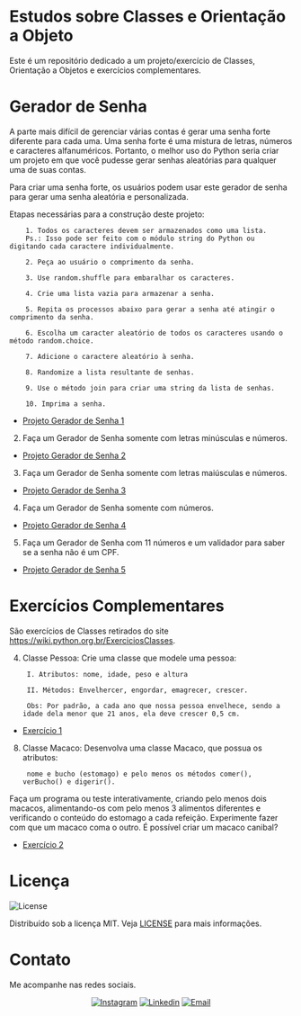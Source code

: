 # Estudos sobre Classes e Orientação a Objeto

Este é um repositório dedicado a um projeto/exercício de Classes, Orientação a Objetos e exercícios complementares.

# Gerador de Senha

A parte mais difícil de gerenciar várias contas é gerar uma senha forte diferente para cada uma.
Uma senha forte é uma mistura de letras, números e caracteres alfanuméricos. Portanto, o melhor
uso do Python seria criar um projeto em que você pudesse gerar senhas aleatórias para qualquer
uma de suas contas.

Para criar uma senha forte, os usuários podem usar este gerador de senha para gerar uma senha
aleatória e personalizada.

Etapas necessárias para a construção deste projeto:

        1. Todos os caracteres devem ser armazenados como uma lista.
        Ps.: Isso pode ser feito com o módulo string do Python ou digitando cada caractere individualmente.

        2. Peça ao usuário o comprimento da senha.
        
        3. Use random.shuffle para embaralhar os caracteres.

        4. Crie uma lista vazia para armazenar a senha.
        
        5. Repita os processos abaixo para gerar a senha até atingir o comprimento da senha.

        6. Escolha um caracter aleatório de todos os caracteres usando o método random.choice.

        7. Adicione o caractere aleatório à senha.

        8. Randomize a lista resultante de senhas.

        9. Use o método join para criar uma string da lista de senhas.

        10. Imprima a senha.

* [Projeto Gerador de Senha 1](src/main.py)

2. Faça um Gerador de Senha somente com letras minúsculas e números.

* [Projeto Gerador de Senha 2](src/exercicio2.py)

3. Faça um Gerador de Senha somente com letras maiúsculas e números.

* [Projeto Gerador de Senha 3](src/exercicio3.py)

4. Faça um Gerador de Senha somente com números.

* [Projeto Gerador de Senha 4](src/exercicio4.py)

5. Faça um Gerador de Senha com 11 números e um validador para saber se a senha não é um CPF.

* [Projeto Gerador de Senha 5](src/exercicio5.py)

<!-- EXERCÍCIOS COMPLEMENTARES -->

# Exercícios Complementares

São exercícios de Classes retirados do site https://wiki.python.org.br/ExerciciosClasses.


4. Classe Pessoa: Crie uma classe que modele uma pessoa:

        I. Atributos: nome, idade, peso e altura

        II. Métodos: Envelhercer, engordar, emagrecer, crescer.

        Obs: Por padrão, a cada ano que nossa pessoa envelhece, sendo a idade dela menor que 21 anos, ela deve crescer 0,5 cm.
* [Exercício 1](exercicios/ex1.py)

8. Classe Macaco: Desenvolva uma classe Macaco, que possua os atributos:

        nome e bucho (estomago) e pelo menos os métodos comer(), verBucho() e digerir().

Faça um programa ou teste interativamente, criando pelo menos dois macacos,
alimentando-os com pelo menos 3 alimentos diferentes e verificando o conteúdo do estomago
a cada refeição. Experimente fazer com que um macaco coma o outro.
É possível criar um macaco canibal?


* [Exercício 2](exercicios/ex2.py)

# Licença

<img alt="License" src="https://img.shields.io/badge/license-MIT-%2304D361?color=rgb(89,101,224)">

Distribuído sob a licença MIT. Veja [LICENSE](LICENSE) para mais informações.

# Contato

Me acompanhe nas redes sociais.

<p align="center">


  <a href="https://www.instagram.com/ddavimig/" target="_blank" >
    <img alt="Instagram" src="https://img.shields.io/badge/-Instagram-ff2b8e?logo=Instagram&logoColor=white"></a>

  <a href="https://www.linkedin.com/in/davimss/" target="_blank" >
    <img alt="Linkedin" src="https://img.shields.io/badge/-Linkedin-blue?logo=Linkedin&logoColor=white"></a>

  <a href="mailto:davi00msantos@gmail.com" target="_blank" >
    <img alt="Email" src="https://img.shields.io/badge/-Email-c14438?logo=Gmail&logoColor=white"></a>

</p>
